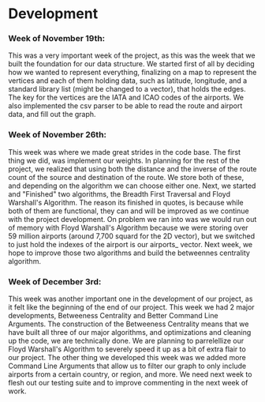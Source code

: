 # Development

### Week of November 19th:
This was a very important week of the project, as this was the week that we built the foundation for our data structure.
We started first of all by deciding how we wanted to represent everything, finalizing on a map to represent the vertices
and each of them holding data, such as latitude, longitude, and a standard library list (might be changed to a vector),
that holds the edges. The key for the vertices are the IATA and ICAO codes of the airports. We also implemented the csv
parser to be able to read the route and airport data, and fill out the graph.


### Week of November 26th:
This week was where we made great strides in the code base. The first thing we did, was implement our weights. In 
planning for the rest of the project, we realized that using both the distance and the inverse of the route count
of the source and destination of the route. We store both of these, and depending on the algorithm we can choose
either one. Next, we started and "Finished" two algorithms, the Breadth First Traversal and Floyd Warshall's Algorithm.
The reason its finished in quotes, is because while both of them are functional, they can and will be improved
as we continue with the project development. On problem we ran into was we would run out of memory with Floyd
Warshall's Algorithm because we were storing over 59 million airports (around 7,700 squard for the 2D vector), but we 
switched to just hold the indexes of the airport is our airports_ vector. Next week, we hope to improve those two
algorithms and build the betweennes centrality algorithm.


### Week of December 3rd:
This week was another important one in the development of our project, as it felt like the beginning of the end
of our project. This week we had 2 major developments, Betweeness Centrality and Better Command Line Arguments.
The construction of the Betweeness Centrality means that we have built all three of our major algorithms, and
optimizations and cleaning up the code, we are technically done. We are planning to parrelellize our Floyd
Warshall's Algorithm to severely speed it up as a bit of extra flair to our project. The other thing we
developed this week was we added more Command Line Arguments that allow us to filter our graph to only 
include airports from a certain country, or region, and more. We need next week to flesh out our testing suite
and to improve commenting in the next week of work.
